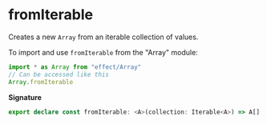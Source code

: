 # fromIterable

Creates a new `Array` from an iterable collection of values.

To import and use `fromIterable` from the "Array" module:

```ts
import * as Array from "effect/Array"
// Can be accessed like this
Array.fromIterable
```

**Signature**

```ts
export declare const fromIterable: <A>(collection: Iterable<A>) => A[]
```
